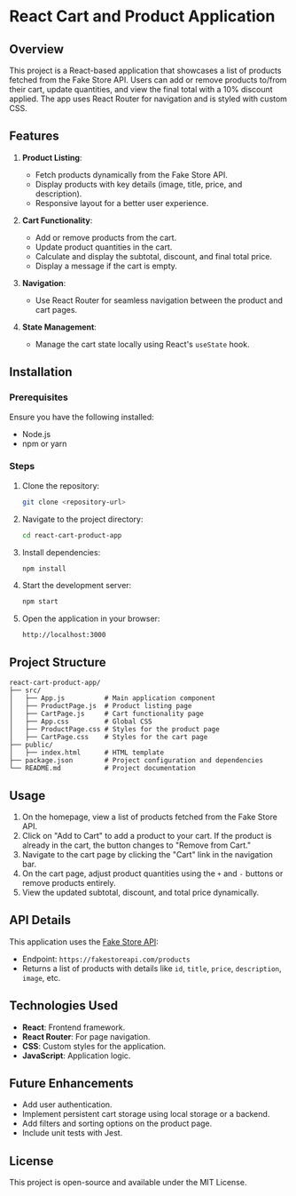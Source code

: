 # React Cart and Product Application

## Overview

This project is a React-based application that showcases a list of products fetched from the Fake Store API. Users can add or remove products to/from their cart, update quantities, and view the final total with a 10% discount applied. The app uses React Router for navigation and is styled with custom CSS.

## Features

1. **Product Listing**:
   - Fetch products dynamically from the Fake Store API.
   - Display products with key details (image, title, price, and description).
   - Responsive layout for a better user experience.

2. **Cart Functionality**:
   - Add or remove products from the cart.
   - Update product quantities in the cart.
   - Calculate and display the subtotal, discount, and final total price.
   - Display a message if the cart is empty.

3. **Navigation**:
   - Use React Router for seamless navigation between the product and cart pages.

4. **State Management**:
   - Manage the cart state locally using React's `useState` hook.

## Installation

### Prerequisites
Ensure you have the following installed:
- Node.js
- npm or yarn

### Steps
1. Clone the repository:
   ```bash
   git clone <repository-url>
   ```
2. Navigate to the project directory:
   ```bash
   cd react-cart-product-app
   ```
3. Install dependencies:
   ```bash
   npm install
   ```
4. Start the development server:
   ```bash
   npm start
   ```
5. Open the application in your browser:
   ```
   http://localhost:3000
   ```

## Project Structure

```
react-cart-product-app/
├── src/
│   ├── App.js          # Main application component
│   ├── ProductPage.js  # Product listing page
│   ├── CartPage.js     # Cart functionality page
│   ├── App.css         # Global CSS
│   ├── ProductPage.css # Styles for the product page
│   ├── CartPage.css    # Styles for the cart page
├── public/
│   ├── index.html      # HTML template
├── package.json        # Project configuration and dependencies
└── README.md           # Project documentation
```

## Usage

1. On the homepage, view a list of products fetched from the Fake Store API.
2. Click on "Add to Cart" to add a product to your cart. If the product is already in the cart, the button changes to "Remove from Cart."
3. Navigate to the cart page by clicking the "Cart" link in the navigation bar.
4. On the cart page, adjust product quantities using the `+` and `-` buttons or remove products entirely.
5. View the updated subtotal, discount, and total price dynamically.

## API Details
This application uses the [Fake Store API](https://fakestoreapi.com/):
- Endpoint: `https://fakestoreapi.com/products`
- Returns a list of products with details like `id`, `title`, `price`, `description`, `image`, etc.

## Technologies Used

- **React**: Frontend framework.
- **React Router**: For page navigation.
- **CSS**: Custom styles for the application.
- **JavaScript**: Application logic.

## Future Enhancements

- Add user authentication.
- Implement persistent cart storage using local storage or a backend.
- Add filters and sorting options on the product page.
- Include unit tests with Jest.

## License
This project is open-source and available under the MIT License.

